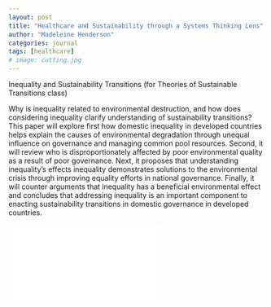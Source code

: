 ```yaml
---
layout: post
title: "Healthcare and Sustainability through a Systems Thinking Lens"
author: "Madeleine Henderson"
categories: journal
tags: [healthcare]
# image: cutting.jpg
---
```


Inequality and Sustainability Transitions (for Theories of Sustainable Transitions class)

Why is inequality related to environmental destruction, and how does considering inequality clarify understanding of sustainability transitions? This paper will explore first how domestic inequality in developed countries helps explain the causes of environmental degradation through unequal influence on governance and managing common pool resources. Second, it will review who is disproportionately affected by poor environmental quality as a result of poor governance. Next, it proposes that understanding inequality’s effects inequality demonstrates solutions to the environmental crisis through improving equality efforts in national governance. Finally, it will counter arguments that inequality has a beneficial environmental effect and concludes that addressing inequality is an important component to enacting sustainability transitions in domestic governance in developed countries. 

![SystemsHealthcare](../assets/files/systems_thinking_healthcare_sustainability_essay_final.pdf)

